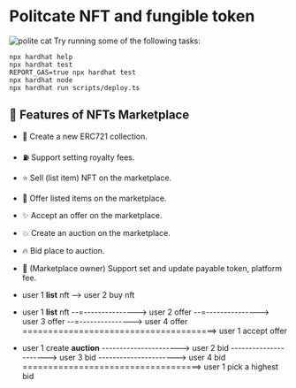 # Politcate NFT and fungible token

![polite cat](https://m.media-amazon.com/images/I/41Ig3RzfNiL._SR600%2C315_PIWhiteStrip%2CBottomLeft%2C0%2C35_SCLZZZZZZZ_FMpng_BG255%2C255%2C255.jpg)
Try running some of the following tasks:

```shell
npx hardhat help
npx hardhat test
REPORT_GAS=true npx hardhat test
npx hardhat node
npx hardhat run scripts/deploy.ts
```

## 🚀 Features of NFTs Marketplace

- 🔨 Create a new ERC721 collection.
- ⛽ Support setting royalty fees.
- ⭐ Sell (list item) NFT on the marketplace.
- 🌟 Offer listed items on the marketplace.
- ✨ Accept an offer on the marketplace.
- 💥 Create an auction on the marketplace.
- 🔥 Bid place to auction.
- 🏰 (Marketplace owner) Support set and update payable token, platform fee.

- user 1 **list** nft --> user 2 buy nft

- user 1 **list** nft
  --=---------------> user 2 offer
  --=---------------> user 3 offer
  --=---------------> user 4 offer
  ======================================> user 1 accept offer

- user 1 create **auction**
  ----------------------> user 2 bid
  ----------------------> user 3 bid
  ----------------------> user 4 bid
  ===================================> user 1 pick a highest bid
